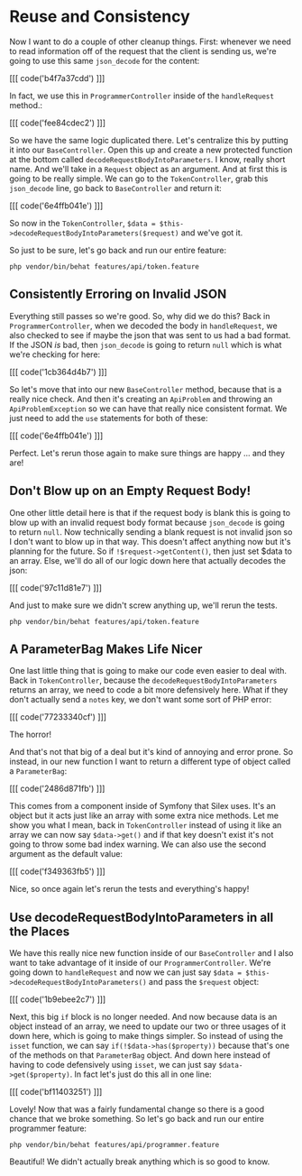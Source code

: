 # Reuse and Consistency

Now I want to do a couple of other cleanup things. First: whenever we need to
read information off of the request that the client is sending us, we're going 
to use this same `json_decode` for the content:

[[[ code('b4f7a37cdd') ]]]

In fact, we use this in `ProgrammerController` inside of the `handleRequest`
method.:

[[[ code('fee84cdec2') ]]]

So we have the same logic duplicated there. Let's centralize this by putting
it into our `BaseController`. Open this up and create a new protected function
at the bottom called `decodeRequestBodyIntoParameters`. I know, really short
name. And we'll take in a `Request` object as an argument. And at first this
is going to be really simple. We can go to the `TokenController`, grab this
`json_decode` line, go back to `BaseController` and return it:

[[[ code('6e4ffb041e') ]]]

So now in the `TokenController`,  `$data = $this->decodeRequestBodyIntoParameters($request)`
and we've got it. 

So just to be sure, let's go back and run our entire feature:

```
php vendor/bin/behat features/api/token.feature
```

## Consistently Erroring on Invalid JSON

Everything still passes so we're good. So, why did we do this? Back in `ProgrammerController`, 
when we decoded the body in `handleRequest`, we also checked to see if maybe 
the json that was sent to us had a bad format. If the JSON *is* bad, then 
`json_decode` is going to return `null` which is what we're checking for here:

[[[ code('1cb364d4b7') ]]]

So let's move that into our new `BaseController` method, because that is
a really nice check. And then it's creating an `ApiProblem` and throwing
an `ApiProblemException` so we can have that really nice consistent format.
We just need to add the `use` statements for both of these:

[[[ code('6e4ffb041e') ]]]

Perfect. Let's rerun those again to make sure things are happy ... and they
are!

## Don't Blow up on an Empty Request Body!

One other little detail here is that if the request body is blank this is
going to blow up with an invalid request body format because `json_decode`
is going to return `null`. Now technically sending a blank request is not
invalid json so I  don't want to blow up in that way. This doesn't affect
anything now but it's planning for the future. So if `!$request->getContent()`,
then just set $data to an array. Else, we'll do all of our logic down here
that actually decodes the json:

[[[ code('97c11d81e7') ]]]

And just to make sure we didn't screw anything up, we'll rerun the tests.

```
php vendor/bin/behat features/api/token.feature
```

## A ParameterBag Makes Life Nicer

One last little thing that is going to make our code even easier to deal with.
Back in `TokenController`, because the `decodeRequestBodyIntoParameters`
returns an array, we need to code a bit more defensively here. What if they 
don't actually send a `notes` key, we don't want some sort of PHP error:

[[[ code('77233340cf') ]]]

The horror!

And that's not that big of a deal but it's kind of annoying and error prone.
So instead, in our new function I want to return a different type of object
called a `ParameterBag`:

[[[ code('2486d871fb') ]]]

This comes from a component inside of Symfony that Silex uses. It's an object
but it acts just like an array with some extra nice methods. Let me show
you what I mean, back in `TokenController` instead of using it like an array
we can now say `$data->get()` and if that key doesn't exist it's not going
to throw some bad index warning. We can also use the second argument as the
default value:

[[[ code('f349363fb5') ]]]

Nice, so once again let's rerun the tests and everything's happy!

## Use decodeRequestBodyIntoParameters in all the Places

We have this really nice new function inside of our `BaseController` and 
I also want to take advantage of it inside of our `ProgrammerController`.
We're going down to `handleRequest` and now we can just say 
`$data = $this->decodeRequestBodyIntoParameters()` and pass the `$request`
object:

[[[ code('1b9ebee2c7') ]]]

Next, this big `if` block is no longer needed. And now because data is an
object instead of an array, we need to update our two or three usages of
it down here, which is going to make things simpler. So instead of using
the `isset` function, we can say `if(!$data->has($property))` because that's
one of the methods on that `ParameterBag` object. And down here instead of
having to code defensively using `isset`, we can just say `$data->get($property)`.
In fact let's just do this all in one line:

[[[ code('bf11403251') ]]]

Lovely! Now that was a fairly fundamental change so there is a good chance that we
broke something. So let's go back and run our entire programmer feature:

```
php vendor/bin/behat features/api/programmer.feature
```

Beautiful! We didn't actually break anything which is so good to know. 
